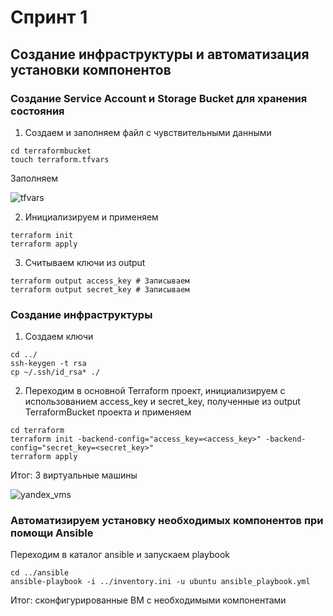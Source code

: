 # Спринт 1
## Создание инфраструктуры и автоматизация установки компонентов

### Создание Service Account и Storage Bucket для хранения состояния

1. Создаем и заполняем файл с чувствительными данными
```console
cd terraformbucket
touch terraform.tfvars
```
Заполняем

![tfvars](https://user-images.githubusercontent.com/3630798/197512071-042196d5-44be-44ac-ad88-c3290cafc1d9.png)

2. Инициализируем и применяем
```console
terraform init
terraform apply
```
3. Считываем ключи из output
```console
terraform output access_key # Записываем
terraform output secret_key # Записываем
```
### Создание инфраструктуры

1. Создаем ключи
```console
cd ../
ssh-keygen -t rsa
cp ~/.ssh/id_rsa* ./
```

2. Переходим в основной Terraform проект, инициализируем с использованием access_key и secret_key, полученные из output TerraformBucket проекта и применяем
```console
cd terraform
terraform init -backend-config="access_key=<access_key>" -backend-config="secret_key=<secret_key>"
terraform apply
```
Итог: 3 виртуальные машины

![yandex_vms](https://user-images.githubusercontent.com/3630798/197519640-bdd15257-7afc-46d3-a93a-f0799ca51aa0.png)


### Автоматизируем установку необходимых компонентов при помощи Ansible

Переходим в каталог ansible и запускаем playbook
```console
cd ../ansible
ansible-playbook -i ../inventory.ini -u ubuntu ansible_playbook.yml
```
Итог: сконфигурированные ВМ с необходимыми компонентами
